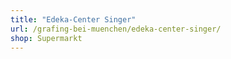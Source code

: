 ```yaml
---
title: "Edeka-Center Singer"
url: /grafing-bei-muenchen/edeka-center-singer/
shop: Supermarkt
---
```

